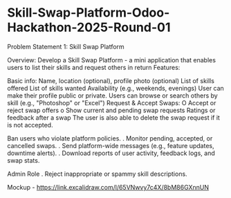 # Skill-Swap-Platform-Odoo-Hackathon-2025-Round-01
Problem Statement 1:
Skill Swap Platform

Overview:
Develop a Skill Swap Platform - a mini application that enables users to list their skills and
request others in return
Features:

Basic info: Name, location (optional), profile photo (optional)
List of skills offered
List of skills wanted
Availability (e.g., weekends, evenings)
User can make their profile public or private.
Users can browse or search others by skill (e.g., "Photoshop" or "Excel")
Request & Accept Swaps:
O Accept or reject swap offers
o
Show current and pending swap requests
Ratings or feedback after a swap
The user is also able to delete the swap request if it is not accepted.

Ban users who violate platform policies.
. Monitor pending, accepted, or cancelled swaps.
. Send platform-wide messages (e.g., feature updates, downtime alerts).
. Download reports of user activity, feedback logs, and swap stats.

Admin Role
. Reject inappropriate or spammy skill descriptions.

Mockup - https://link.excalidraw.com/l/65VNwvy7c4X/8bM86GXnnUN
